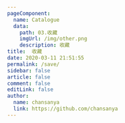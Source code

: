 ```yaml
---
pageComponent:
  name: Catalogue
  data:
    path: 03.收藏
    imgUrl: /img/other.png
    description: 收藏
title:  收藏
date: 2020-03-11 21:51:55
permalink: /save/
sidebar: false
article: false
comment: false
editLink: false
author:
  name: chansanya
  link: https://github.com/chansanya
---
```

